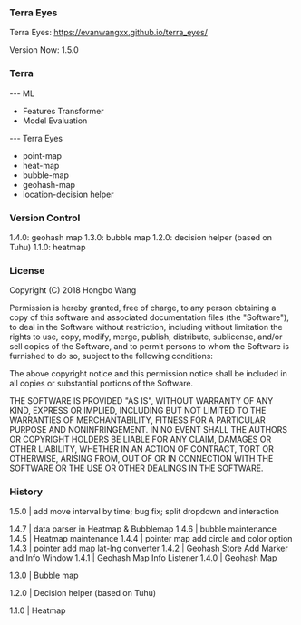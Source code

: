 ### Terra Eyes
Terra Eyes:  https://evanwangxx.github.io/terra_eyes/

Version Now: 1.5.0


### Terra
--- ML
* Features Transformer
* Model Evaluation

--- Terra Eyes
* point-map
* heat-map
* bubble-map
* geohash-map
* location-decision helper


### Version Control
1.4.0: geohash map
1.3.0: bubble map
1.2.0: decision helper (based on Tuhu)
1.1.0: heatmap


### License
Copyright (C) 2018 Hongbo Wang 

Permission is hereby granted, free of charge, to any person obtaining a copy of this software and associated documentation files (the "Software"), to deal in the Software without restriction, including without limitation the rights to use, copy, modify, merge, publish, distribute, sublicense, and/or sell copies of the Software, and to permit persons to whom the Software is furnished to do so, subject to the following conditions:

The above copyright notice and this permission notice shall be included in all copies or substantial portions of the Software.

THE SOFTWARE IS PROVIDED "AS IS", WITHOUT WARRANTY OF ANY KIND, EXPRESS OR IMPLIED, INCLUDING BUT NOT LIMITED TO THE WARRANTIES OF MERCHANTABILITY, FITNESS FOR A PARTICULAR PURPOSE AND NONINFRINGEMENT. IN NO EVENT SHALL THE AUTHORS OR COPYRIGHT HOLDERS BE LIABLE FOR ANY CLAIM, DAMAGES OR OTHER LIABILITY, WHETHER IN AN ACTION OF CONTRACT, TORT OR OTHERWISE, ARISING FROM, OUT OF OR IN CONNECTION WITH THE SOFTWARE OR THE USE OR OTHER DEALINGS IN THE SOFTWARE.


### History

1.5.0  | add move interval by time; bug fix; split dropdown and interaction

1.4.7  | data parser in Heatmap & Bubblemap
1.4.6  | bubble maintenance
1.4.5  | Heatmap maintenance
1.4.4  | pointer map add circle and color option
1.4.3  | pointer add map lat-lng converter
1.4.2  | Geohash Store Add Marker and Info Window
1.4.1  | Geohash Map Info Listener
1.4.0  | Geohash Map

1.3.0  | Bubble map

1.2.0  | Decision helper (based on Tuhu)

1.1.0  | Heatmap